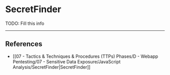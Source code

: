 # SecretFinder

TODO: Fill this info

---
## References

- [[07 - Tactics & Techniques & Procedures (TTPs) Phases/D - Webapp Pentesting/07 - Sensitive Data Exposure/JavaScript Analysis/SecretFinder|SecretFinder]]
